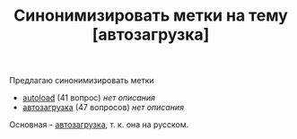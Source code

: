 ﻿---
title: "Синонимизировать метки на тему [автозагрузка]"
se.owner.user_id: 507516
se.owner.display_name: "чистов_n"
se.owner.link: "https://ru.meta.stackoverflow.com/users/507516/%d1%87%d0%b8%d1%81%d1%82%d0%be%d0%b2-n"
se.link: "https://ru.meta.stackoverflow.com/questions/14404/%d0%a1%d0%b8%d0%bd%d0%be%d0%bd%d0%b8%d0%bc%d0%b8%d0%b7%d0%b8%d1%80%d0%be%d0%b2%d0%b0%d1%82%d1%8c-%d0%bc%d0%b5%d1%82%d0%ba%d0%b8-%d0%bd%d0%b0-%d1%82%d0%b5%d0%bc%d1%83-%d0%b0%d0%b2%d1%82%d0%be%d0%b7%d0%b0%d0%b3%d1%80%d1%83%d0%b7%d0%ba%d0%b0"
se.question_id: 14404
se.post_type: question
---
<p>Предлагаю синонимизировать метки</p>
<ul>
<li><a href="https://ru.stackoverflow.com/questions/tagged/autoload" class="s-tag post-tag" title="показать вопросы с меткой [autoload]" aria-label="показать вопросы с меткой [autoload]" rel="tag" aria-labelledby="tag-autoload-tooltip-container" data-tag-menu-origin="Unknown">autoload</a> (41 вопрос) <em>нет описания</em></li>
<li><a href="https://ru.stackoverflow.com/questions/tagged/%d0%b0%d0%b2%d1%82%d0%be%d0%b7%d0%b0%d0%b3%d1%80%d1%83%d0%b7%d0%ba%d0%b0" class="s-tag post-tag" title="показать вопросы с меткой [автозагрузка]" aria-label="показать вопросы с меткой [автозагрузка]" rel="tag" aria-labelledby="tag-автозагрузка-tooltip-container" data-tag-menu-origin="Unknown">автозагрузка</a> (47 вопросов) <em>нет описания</em></li>
</ul>
<p>Основная - <a href="https://ru.stackoverflow.com/questions/tagged/%d0%b0%d0%b2%d1%82%d0%be%d0%b7%d0%b0%d0%b3%d1%80%d1%83%d0%b7%d0%ba%d0%b0" class="s-tag post-tag" title="показать вопросы с меткой [автозагрузка]" aria-label="показать вопросы с меткой [автозагрузка]" rel="tag" aria-labelledby="tag-автозагрузка-tooltip-container" data-tag-menu-origin="Unknown">автозагрузка</a>, т. к. она на русском.</p>
